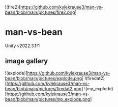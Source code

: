 !(fire2)[https://github.com/kylekrause3/man-vs-bean/blob/main/pictures/fire2.png]
# man-vs-bean
Unity v2022.3.1f1


## image gallery
!(explode)[https://github.com/kylekrause3/man-vs-bean/blob/main/pictures/explode.png]
!(firedat2)[https://github.com/kylekrause3/man-vs-bean/blob/main/pictures/firedat2.png]
!(mp_explode)[https://github.com/kylekrause3/man-vs-bean/blob/main/pictures/mp_explode.png]

